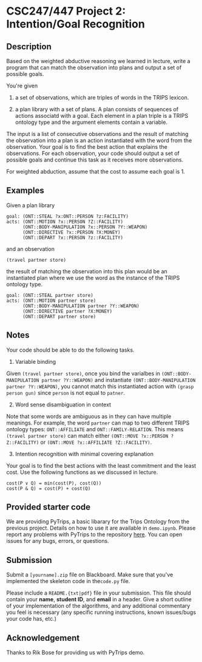 # CSC247/447 Project 2: Intention/Goal Recognition

## Description

Based on the weighted abductive reasoning we learned in lecture, write a program that can match the observation into plans and output a set of possible goals.

You're given 

1) a set of observations, which are triples of words in the TRIPS lexicon. 

2) a plan library with a set of plans. A plan consists of sequences of actions associatd with a goal. Each element in a plan triple is a TRIPS ontology type and the argument elements contain a variable.

The input is a list of consecutive observations and the result of matching the observation into a plan is an action instantiated with the word from the observation. Your goal is to find the best action that explains the observations. For each observation, your code should output a set of possible goals and continue this task as it receives more observations.

For weighted abduction, assume that the cost to assume each goal is 1.

## Examples

Given a plan library
```
goal: (ONT::STEAL ?x:ONT::PERSON ?z:FACILITY)   
acts: (ONT::MOTION ?x::PERSON ?Z::FACILITY)
      (ONT::BODY-MANIPULATION ?x::PERSON ?Y::WEAPON)
      (ONT::DIRECTIVE ?x::PERSON ?X:MONEY)
      (ONT::DEPART ?x::PERSON ?z::FACILITY)
```
and an observation

```
(travel partner store)
```

the result of matching the observation into this plan would be an instantiated plan where we use the word as the instance of the TRIPS ontology type.

```
goal: (ONT::STEAL partner store)   
acts: (ONT::MOTION partner store)
      (ONT::BODY-MANIPULATION partner ?Y::WEAPON)
      (ONT::DIRECTIVE partner ?X:MONEY)
      (ONT::DEPART partner store)
```

## Notes

Your code should be able to do the following tasks.

1. Variable binding

Given `(travel partner store)`, once you bind the varialbes in `(ONT::BODY-MANIPULATION partner ?Y::WEAPON)` and instantiate `(ONT::BODY-MANIPULATION partner ?Y::WEAPON)`, you cannot match this instantiated action with `(grasp person gun)` since `person` is not equal to `patner`.


2. Word sense disambiguation in context

Note that some words are ambiguous as in they can have multiple meanings. For example, the word `partner` can map to two different TRIPS ontology types: `ONT::AFFILIATE` and `ONT::FAMILY-RELATION`. This means `(travel partner store)` can match either `(ONT::MOVE ?x::PERSON ?Z::FACILITY)` or `(ONT::MOVE ?x::AFFILIATE ?Z::FACILITY)`.


3. Intention recognition with minimal covering explanation

Your goal is to find the best actions with the least commitment and the least cost. Use the following functions as we discussed in lecture.
```
cost(P ∨ Q) = min(cost(P), cost(Q))
cost(P & Q) = cost(P) + cost(Q)
```

## Provided starter code

We are providing PyTrips, a basic libarary for the Trips Ontology from the previous project. Details on how to use it are available in `demo.ipynb`. Please report any problems with PyTrips to the repository [here](https://github.com/mrmechko/pytrips). You can open issues for any bugs, errors, or questions.

## Submission

Submit a `[yourname].zip` file on Blackboard. Make sure that you've implemented the skeleton code in the`code.py` file.

Please include a `README.{txt|pdf}` file in your submission. This file should contain your **name**, **student ID**, and **email** in a header. Give a short outline of your implementation of the algorithms, and any additional commentary you feel is necessary (any specific running instructions, known issues/bugs your code has, etc.)

## Acknowledgement

Thanks to Rik Bose for providing us with PyTrips demo. 
